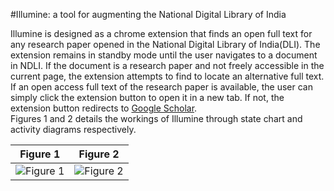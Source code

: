 #Illumine: a tool for augmenting the National Digital Library of India

Illumine is designed as a chrome extension that finds an open full text for any research paper opened in the National Digital Library of India(DLI). The extension remains in standby mode until the user navigates to a document in NDLI. If the document is a research paper and not freely accessible in the current page, the extension attempts to find to locate an alternative full text. If an open access full text of the research paper is available, the user can simply click the extension button to open it in a new tab. If not, the extension button redirects to [Google Scholar](https://www.google.com).  
Figures 1 and 2 details the workings of Illumine through state chart and activity diagrams respectively.

| Figure 1      | Figure 2      | 
|------------|-------------| 
| ![Figure 1](https://github.com/soumyaxyz/illumine/blob/master/State_Diagram.png)|![Figure 2](https://github.com/soumyaxyz/illumine/blob/master/Activity_Diagram.png) |
